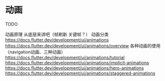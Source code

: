 # 动画

TODO

动画原理 从底层来讲吧（帧刷新 关键帧？）
动画分类
    https://docs.flutter.dev/development/ui/animations
    https://docs.flutter.dev/development/ui/animations/overview
各种动画的使用（navigation动画、三种动画）
    https://docs.flutter.dev/development/ui/animations/tutorial
    https://docs.flutter.dev/development/ui/animations/implicit-animations
    https://docs.flutter.dev/development/ui/animations/hero-animations
    https://docs.flutter.dev/development/ui/animations/staggered-animations
